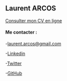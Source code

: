 ## Laurent ARCOS

[Consulter mon CV en ligne](https://laurentarcos.github.io/mon-cv/html/)

#### Me contacter :

-<laurent.arcos@gmail.com>

-[Linkedin](https://www.linkedin.com/in/laurentarcos) 

-[Twitter](https://twitter.com/LaurentDEV_inci) 

-[GitHub](https://github.com/LaurentArcos) 
